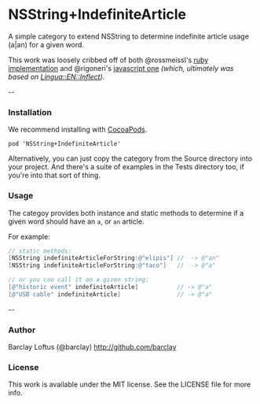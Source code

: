 # NSString+IndefiniteArticle

A simple category to extend NSString to determine indefinite article usage (a|an) for a given word. 

This work was loosely cribbed off of both @rossmeissl's [ruby implementation](https://github.com/rossmeissl/indefinite_article) and @rigoneri's [javascript one](https://github.com/rigoneri/indefinite-article.js) _(which, ultimately was based 
on [Lingua::EN::Inflect](http://search.cpan.org/dist/Lingua-EN-Inflect/lib/Lingua/EN/Inflect.pm#PROVIDING_INDEFINITE_ARTICLES))_.

--

### Installation

We recommend installing with [CocoaPods](http://cocoapods.org).

```
pod 'NSString+IndefiniteArticle'
```

Alternatively, you can just copy the category from the Source directory into your project. And there's a suite of examples in the Tests directory too, if you're into that sort of thing. 

### Usage

The categoy provides both instance and static methods to determine if a given word should have an `a`, or `an` article. 

For example:                                                

```objective-c
// static methods:
[NSString indefiniteArticleForString:@"elipis"] //  -> @"an"
[NSString indefiniteArticleForString:@"taco"]   //  -> @"a"  

// or you can call it on a given string:                       
[@"historic event" indefiniteArticle]           // -> @"a"
[@"USB cable" indefiniteArticle]                // -> @"a"
```

--

### Author

Barclay Loftus (@barclay) http://github.com/barclay

### License

This work is available under the MIT license. See the LICENSE file for more info.
